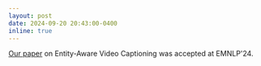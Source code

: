 ```yaml
---
layout: post
date: 2024-09-20 20:43:00-0400
inline: true
---
```


[Our paper](https://arxiv.org/abs/2312.02188) on Entity-Aware Video Captioning was accepted at EMNLP'24.
